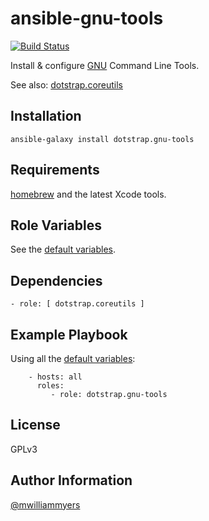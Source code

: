 ansible-gnu-tools
=================
[![Build Status](https://travis-ci.org/dotstrap/ansible-gnu-tools.svg)](https://travis-ci.org/dotstrap/ansible-gnu-tools)

Install & configure [GNU] Command Line Tools.

See also: [dotstrap.coreutils](https://github.com/dotstrap/ansible-coreutils)

Installation
------------

```
ansible-galaxy install dotstrap.gnu-tools
```

Requirements
------------

[homebrew] and the latest Xcode tools.

Role Variables
--------------

See the [default variables].

Dependencies
------------

```
- role: [ dotstrap.coreutils ]
```

Example Playbook
----------------

Using all the [default variables]:

```
    - hosts: all
      roles:
         - role: dotstrap.gnu-tools
```

License
-------

GPLv3

Author Information
------------------

[@mwilliammyers]


[@mwilliammyers]: https://github.com/mwilliammyers
[GNU]: http://www.gnu.org/
[OS X]: http://www.apple.com/osx/
[Xcode]: https://developer.apple.com/xcode/
[aura]: https://github.com/aurapm/aura
[bash]: https://www.gnu.org/software/bash/manual/bashref.html
[coreutils]: http://www.gnu.org/software/coreutils/
[default variables]: defaults/main.yml
[dotstrap]: https://github.com/mwilliammyers/dotstrap
[fasd]: https://github.com/clvv/fasd
[files]: files/
[fish]: http://fishshell.com/
[homebrew]: https://github.com/Homebrew/homebrew
[neovim]: https://github.com/neovim/neovim
[pip]: https://github.com/pypa/pip
[pure]: https://github.com/sindresorhus/pure
[speedcola]: https://github.com/mwilliammyers/speedcola
[variables]: vars/main.yml
[yaourt]: https://github.com/archlinuxfr/yaourt
[z]: https://github.com/rupa/z
[zsh]: http://zsh.sourceforge.net
